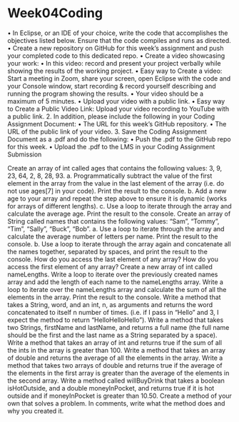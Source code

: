 # Week04Coding
• In Eclipse, or an IDE of your choice, write the code that accomplishes the objectives listed below. Ensure that the code compiles and runs as directed. • Create a new repository on GitHub for this week’s assignment and push your completed code to this dedicated repo. • Create a video showcasing your work: • In this video: record and present your project verbally while showing the results of the working project. • Easy way to Create a video: Start a meeting in Zoom, share your screen, open Eclipse with the code and your Console window, start recording & record yourself describing and running the program showing the results. • Your video should be a maximum of 5 minutes. • Upload your video with a public link. • Easy way to Create a Public Video Link: Upload your video recording to YouTube with a public link. 2. In addition, please include the following in your Coding Assignment Document: • The URL for this week’s GitHub repository. • The URL of the public link of your video. 3. Save the Coding Assignment Document as a .pdf and do the following: • Push the .pdf to the GitHub repo for this week.
• Upload the .pdf to the LMS in your Coding Assignment Submission

Create an array of int called ages that contains the following values: 3, 9, 23, 64, 2, 8, 28, 93. a. Programmatically subtract the value of the first element in the array from the value in the last element of the array (i.e. do not use ages[7] in your code). Print the result to the console.
b. Add a new age to your array and repeat the step above to ensure it is dynamic (works for arrays of different lengths). c. Use a loop to iterate through the array and calculate the average age. Print the result to the console.
Create an array of String called names that contains the following values: “Sam”, “Tommy”, “Tim”, “Sally”, “Buck”, “Bob”. a. Use a loop to iterate through the array and calculate the average number of letters per name. Print the result to the console. b. Use a loop to iterate through the array again and concatenate all the names together, separated by spaces, and print the result to the console.
How do you access the last element of any array?
How do you access the first element of any array?
Create a new array of int called nameLengths. Write a loop to iterate over the previously created names array and add the length of each name to the nameLengths array.
Write a loop to iterate over the nameLengths array and calculate the sum of all the elements in the array. Print the result to the console.
Write a method that takes a String, word, and an int, n, as arguments and returns the word concatenated to itself n number of times. (i.e. if I pass in “Hello” and 3, I expect the method to return “HelloHelloHello”).
Write a method that takes two Strings, firstName and lastName, and returns a full name (the full name should be the first and the last name as a String separated by a space).
Write a method that takes an array of int and returns true if the sum of all the ints in the array is greater than 100.
Write a method that takes an array of double and returns the average of all the elements in the array.
Write a method that takes two arrays of double and returns true if the average of the elements in the first array is greater than the average of the elements in the second array.
Write a method called willBuyDrink that takes a boolean isHotOutside, and a double moneyInPocket, and returns true if it is hot outside and if moneyInPocket is greater than 10.50.
Create a method of your own that solves a problem. In comments, write what the method does and why you created it.
